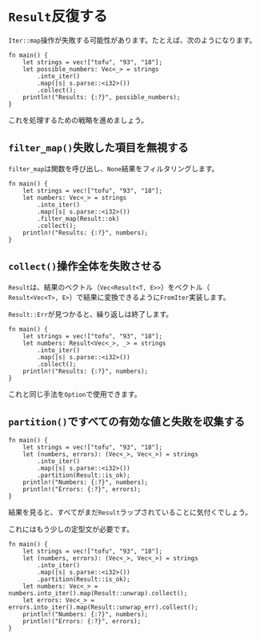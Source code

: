 # <!--Iterating over `Result` s--> `Result`反復する

<!--An `Iter::map` operation might fail, for example:-->
`Iter::map`操作が失敗する可能性があります。たとえば、次のようになります。

```rust,editable
fn main() {
    let strings = vec!["tofu", "93", "18"];
    let possible_numbers: Vec<_> = strings
        .into_iter()
        .map(|s| s.parse::<i32>())
        .collect();
    println!("Results: {:?}", possible_numbers);
}
```

<!--Let's step through strategies for handling this.-->
これを処理するための戦略を進めましょう。

## <!--Ignore the failed items with `filter_map()`--> `filter_map()`失敗した項目を無視する

<!--`filter_map` calls a function and filters out the results that are `None`.-->
`filter_map`は関数を呼び出し、`None`結果をフィルタリングします。

```rust,editable
fn main() {
    let strings = vec!["tofu", "93", "18"];
    let numbers: Vec<_> = strings
        .into_iter()
        .map(|s| s.parse::<i32>())
        .filter_map(Result::ok)
        .collect();
    println!("Results: {:?}", numbers);
}
```

## <!--Fail the entire operation with `collect()`--> `collect()`操作全体を失敗させる

<!--`Result` implements `FromIter` so that a vector of results (`Vec<Result<T, E>>`) can be turned into a result with a vector (`Result<Vec<T>, E>`).-->
`Result`は、結果のベクトル（`Vec<Result<T, E>>`）をベクトル（ `Result<Vec<T>, E>`）で結果に変換できるように`FromIter`実装します。
<!--Once an `Result::Err` is found, the iteration will terminate.-->
`Result::Err`が見つかると、繰り返しは終了します。

```rust,editable
fn main() {
    let strings = vec!["tofu", "93", "18"];
    let numbers: Result<Vec<_>, _> = strings
        .into_iter()
        .map(|s| s.parse::<i32>())
        .collect();
    println!("Results: {:?}", numbers);
}
```

<!--This same technique can be used with `Option`.-->
これと同じ手法を`Option`で使用できます。

## <!--Collect all valid values and failures with `partition()`--> `partition()`ですべての有効な値と失敗を収集する

```rust,editable
fn main() {
    let strings = vec!["tofu", "93", "18"];
    let (numbers, errors): (Vec<_>, Vec<_>) = strings
        .into_iter()
        .map(|s| s.parse::<i32>())
        .partition(Result::is_ok);
    println!("Numbers: {:?}", numbers);
    println!("Errors: {:?}", errors);
}
```

<!--When you look at the results, you'll note that everything is still wrapped in `Result`.-->
結果を見ると、すべてがまだ`Result`ラップされていることに気付くでしょう。
<!--A little more boilerplate is needed for this.-->
これにはもう少しの定型文が必要です。

```rust,editable
fn main() {
    let strings = vec!["tofu", "93", "18"];
    let (numbers, errors): (Vec<_>, Vec<_>) = strings
        .into_iter()
        .map(|s| s.parse::<i32>())
        .partition(Result::is_ok);
    let numbers: Vec<_> = numbers.into_iter().map(Result::unwrap).collect();
    let errors: Vec<_> = errors.into_iter().map(Result::unwrap_err).collect();
    println!("Numbers: {:?}", numbers);
    println!("Errors: {:?}", errors);
}
```
